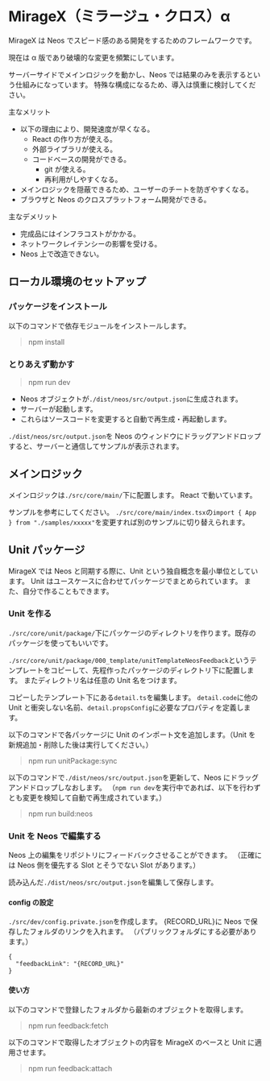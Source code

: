 # MirageX（ミラージュ・クロス）α

MirageX は Neos でスピード感のある開発をするためのフレームワークです。

現在は α 版であり破壊的な変更を頻繁にしています。

サーバーサイドでメインロジックを動かし、Neos では結果のみを表示するという仕組みになっています。
特殊な構成になるため、導入は慎重に検討してください。

主なメリット

- 以下の理由により、開発速度が早くなる。
  - React の作り方が使える。
  - 外部ライブラリが使える。
  - コードベースの開発ができる。
    - git が使える。
    - 再利用がしやすくなる。
- メインロジックを隠蔽できるため、ユーザーのチートを防ぎやすくなる。
- ブラウザと Neos のクロスプラットフォーム開発ができる。

主なデメリット

- 完成品にはインフラコストがかかる。
- ネットワークレイテンシーの影響を受ける。
- Neos 上で改造できない。

## ローカル環境のセットアップ

### パッケージをインストール

以下のコマンドで依存モジュールをインストールします。

> npm install

### とりあえず動かす

> npm run dev

- Neos オブジェクトが`./dist/neos/src/output.json`に生成されます。
- サーバーが起動します。
- これらはソースコードを変更すると自動で再生成・再起動します。

`./dist/neos/src/output.json`を Neos のウィンドウにドラッグアンドドロップすると、サーバーと通信してサンプルが表示されます。

## メインロジック

メインロジックは`./src/core/main/`下に配置します。
React で動いています。

サンプルを参考にしてください。
`./src/core/main/index.tsx`の`import { App } from "./samples/xxxxx"`を変更すれば別のサンプルに切り替えられます。

## Unit パッケージ

MirageX では Neos と同期する際に、Unit という独自概念を最小単位としています。
Unit はユースケースに合わせてパッケージでまとめられています。
また、自分で作ることもできます。

### Unit を作る

`./src/core/unit/package/`下にパッケージのディレクトリを作ります。既存のパッケージを使ってもいいです。

`./src/core/unit/package/000_template/unitTemplateNeosFeedback`というテンプレートをコピーして、先程作ったパッケージのディレクトリ下に配置します。
またディレクトリ名は任意の Unit 名をつけます。

コピーしたテンプレート下にある`detail.ts`を編集します。
`detail.code`に他の Unit と衝突しない名前、`detail.propsConfig`に必要なプロパティを定義します。

以下のコマンドで各パッケージに Unit のインポート文を追加します。（Unit を新規追加・削除した後は実行してください。）

> npm run unitPackage:sync

以下のコマンドで`./dist/neos/src/output.json`を更新して、Neos にドラッグアンドドロップしなおします。
（`npm run dev`を実行中であれば、以下を行わずとも変更を検知して自動で再生成されています。）

> npm run build:neos

### Unit を Neos で編集する

Neos 上の編集をリポジトリにフィードバックさせることができます。
（正確には Neos 側を優先する Slot とそうでない Slot があります。）

読み込んだ`./dist/neos/src/output.json`を編集して保存します。

#### config の設定

`./src/dev/config.private.json`を作成します。
{RECORD_URL}に Neos で保存したフォルダのリンクを入れます。
（パブリックフォルダにする必要があります。）

```
{
  "feedbackLink": "{RECORD_URL}"
}
```

#### 使い方

以下のコマンドで登録したフォルダから最新のオブジェクトを取得します。

> npm run feedback:fetch

以下のコマンドで取得したオブジェクトの内容を MirageX のベースと Unit に適用させます。

> npm run feedback:attach
